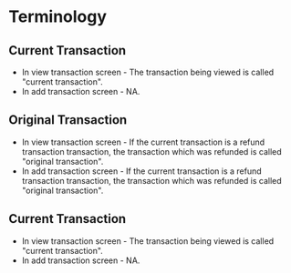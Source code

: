 # Terminology

## Current Transaction

- In view transaction screen - The transaction being viewed is called "current transaction".
- In add transaction screen - NA.

## Original Transaction

- In view transaction screen - If the current transaction is a refund transaction transaction, the
  transaction which was refunded is called "original transaction".
- In add transaction screen - If the current transaction is a refund transaction transaction, the
  transaction which was refunded is called "original transaction".

## Current Transaction

- In view transaction screen - The transaction being viewed is called "current transaction".
- In add transaction screen - NA.
